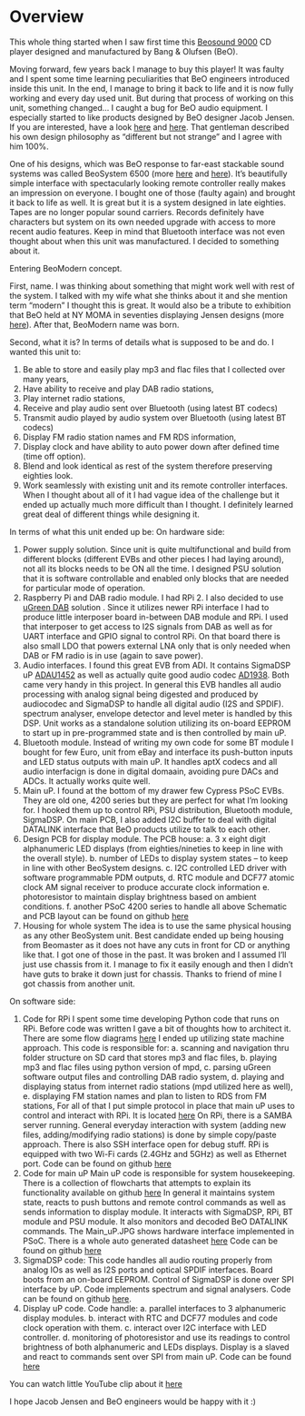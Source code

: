 # Overview

This whole thing started when I saw first time this [Beosound 9000](https://www.beoworld.org/prod_details.asp?pid=954) CD player designed and manufactured by Bang & Olufsen (BeO).  

Moving forward, few years back I manage to buy this player! It was faulty and I spent some time learning peculiarities that BeO engineers introduced inside this unit. In the end, I manage to bring it back to life and it is now fully working and every day used unit. But during that process of working on this unit, something changed… I caught a bug for BeO audio equipment. I especially started to like products designed by BeO designer Jacob Jensen. If you are interested, have a look [here](https://jacobjensendesign.com/bo) and [here](https://www.bang-olufsen.com/en/story/jacob-jensen-design-icon). That gentleman described his own design philosophy as “different but not strange” and I agree with him 100%. 

One of his designs, which was BeO response to far-east stackable sound systems was called BeoSystem 6500 (more [here](https://beocentral.com/beosystem6500) and [here](https://www.beoworld.org/prod_details.asp?pid=687)). It’s beautifully simple interface with spectacularly looking remote controller really makes an impression on everyone. I bought one of those (faulty again) and brought it back to life as well. It is great but it is a system designed in late eighties. Tapes are no longer popular sound carriers. Records definitely have characters but system on its own needed upgrade with access to more recent audio features. Keep in mind that Bluetooth interface was not even thought about when this unit was manufactured. I decided to something about it. 

Entering BeoModern concept. 

First, name. 
I was thinking about something that might work well with rest of the system. I talked with my wife what she thinks about it and she mention term “modern” I thought this is great. It would also be a tribute to exhibition that BeO held at NY MOMA in seventies displaying Jensen designs (more [here](https://www.moma.org/calendar/exhibitions/1786)). After that, BeoModern name was born.

Second, what it is?
In terms of details what is supposed to be and do. I wanted this unit to:
1.	Be able to store and easily play mp3 and flac files that I collected over many years,
2.	Have ability to receive and play DAB radio stations,
3.	Play internet radio stations,
4.	Receive and play audio sent over Bluetooth (using latest BT codecs)
5.	Transmit audio played by audio system over Bluetooth (using latest BT codecs)
6.	Display FM radio station names and FM RDS information,
7.	Display clock and have ability to auto power down after defined time (time off option). 
8.	Blend and look identical as rest of the system therefore preserving eighties look.
9.	Work seamlessly with existing unit and its remote controller interfaces.
When I thought about all of it I had vague idea of the challenge but it ended up actually much more difficult than I thought. I definitely learned great deal of different things while designing it. 

In terms of what this unit ended up be:
On hardware side:
1.	Power supply solution. 
Since unit is quite multifunctional and build from different blocks (different EVBs and other pieces I had laying around), not all its blocks needs to be ON all the time. I designed PSU solution that it is software controllable and enabled only blocks that are needed for particular mode of operation. 
2.	Raspberry Pi and DAB radio module. 
I had RPi 2. I also decided to use [uGreen DAB](https://ugreen.eu/product/ugreen-dab-board/) solution . Since it utilizes newer RPi interface I had to produce little interposer board in-between DAB module and RPi. I used that interposer to get access to I2S signals from DAB as well as for UART interface and GPIO signal to control RPi. On that board there is also small LDO that powers external LNA only that is only needed when DAB or FM radio is in use (again to save power).
3.	Audio interfaces.
I found this great EVB from ADI. It contains SigmaDSP uP [ADAU1452](https://www.analog.com/en/products/adau1452.html) as well as actually quite good audio codec [AD1938](https://www.analog.com/en/products/ad1938.html). Both came very handy in this project. In general this EVB handles all audio processing with analog signal being digested and produced by audiocodec and SigmaDSP to handle all digital audio (I2S and SPDIF). spectrum analyser, envelope detector and level meter is handled by this DSP. Unit works as a standalone solution utilizing its on-board EEPROM to start up in pre-programmed state and is then controlled by main uP. 
4.	Bluetooth module.
Instead of writing my own code for some BT module I bought for few Euro, unit from eBay and interface its push-button inputs and LED status outputs with main uP. It handles aptX codecs and all audio interfacign is done in digital domaain, avoiding pure DACs and ADCs. It actually works quite well. 
5.	Main uP.
I found at the bottom of my drawer few Cypress PSoC EVBs. They are old one, 4200 series but they are perfect for what I’m looking for. I hooked them up to control RPi, PSU distribution, Bluetooth module, SigmaDSP. On main PCB, I also added I2C buffer to deal with digital DATALINK interface that BeO products utilize to talk to each other.
6.	Design PCB for display module. The PCB house:
a.	3 x eight digit alphanumeric LED displays (from eighties/nineties to keep in line with the overall style). 
b.	number of LEDs to display system states – to keep in line with other BeoSystem designs.
c.	I2C controlled LED driver with software programmable PDM outputs,
d.	RTC module and DCF77 atomic clock AM signal receiver to produce accurate clock information
e.	photoresistor to maintain display brightness based on ambient conditions. 
f.	another PSoC 4200 series to handle all above
Schematic and PCB layout can be found on github [here](https://github.com/beomodern/hardware) 
7.	Housing for whole system
The idea is to use the same physical housing as any other BeoSystem unit. Best candidate ended up being housing from Beomaster as it does not have any cuts in front for CD or anything like that. I got one of those in the past. It was broken and I assumed I’ll just use chassis from it. I manage to fix it easily enough and then I didn’t have guts to brake it down just for chassis. Thanks to friend of mine I got chassis from another unit. 

On software side:
1.	Code for RPi 
I spent some time developing Python code that runs on RPi. Before code was written I gave a bit of thoughts how to architect it. There are some flow diagrams [here](https://github.com/beomodern/RPi_Python_code/blob/master/RPi_flowcharts.pdf)  I ended up utilizing state machine approach. This code is responsible for:
a.	scanning and navigation thru folder structure on SD card that stores mp3 and flac files,
b.	playing mp3 and flac files using python version of mpd,
c.	parsing uGreen software output files and controlling DAB radio system,
d.	playing and displaying status from internet radio stations (mpd utilized here as well),
e.	displaying FM station names and plan to listen to RDS from FM stations,
For all of that I put simple protocol in place that main uP uses to control and interact with RPi. It is located [here](https://github.com/beomodern/RPi_Python_code/blob/master/UART%20interface%20protocol%20between%20RPi%20and%20main%20uP.pdf)
On RPi, there is a SAMBA server running. General everyday interaction with system (adding new files, adding/modifying radio stations) is done by simple copy/paste approach. There is also SSH interface open for debug stuff. RPi is equipped with two Wi-Fi cards (2.4GHz and 5GHz) as well as Ethernet port. Code can be found on github [here](https://github.com/beomodern/RPi_Python_code) 
2.	Code for main uP
Main uP code is responsible for system housekeeping. There is a collection of flowcharts that attempts to explain its functionality available on github [here](https://github.com/beomodern/Main_uP/blob/master/Main_uP_flowcharts.pdf) In general it maintains system state, reacts to push buttons and remote control commands as well as sends information to display module. It interacts with SigmaDSP, RPi, BT module and PSU module. It also monitors and decoded BeO DATALINK commands. The Main_uP.JPG shows hardware interface implemented in PSoC. There is a whole auto generated datasheet [here](https://github.com/beomodern/Main_uP/blob/master/Main_uP_code_datasheet.pdf) Code can be found on github [here](https://github.com/beomodern/Main_uP) 
3.  SigmaDSP code:
This code handles all audio routing properly from analog IOs as well as I2S ports and optical SPDIF interfaces.  Board boots from an on-board EEPROM. Control of SigmaDSP is done over SPI interface by uP. Code implements spectrum and signal analysers. Code can be found on github [here](https://github.com/beomodern/SigmaDSP).  
4.	Display uP code.
Code handle:
a.	parallel interfaces to 3 alphanumeric display modules. 
b.	interact with RTC and DCF77 modules and code clock operation with them. 
c.	interact over I2C interface with LED controller. 
d.	monitoring of photoresistor and use its readings to control brightness of both alphanumeric and LEDs displays. 
Display is a slaved and react to commands sent over SPI from main uP. Code can be found [here](https://github.com/beomodern/Display_uP)

You can watch little YouTube clip about it [here](https://youtu.be/MFGvZFi11Zc)

I hope Jacob Jensen and BeO engineers would be happy with it :)
